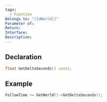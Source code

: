 ```yaml
---
tags:
  - Function
Belongs to: "[[UWorld]]"
Parameter of: 
Return: 
Interface: 
Description:
---
```


## Declaration

```cpp
float GetDeltaSeconds() const;
```

## Example

```cpp
FollowTime += GetWorld()->GetDeltaSeconds();
```